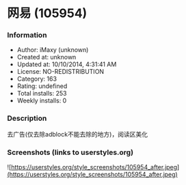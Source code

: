 # 网易 (105954)

### Information
- Author: iMaxy (unknown)
- Created at: unknown
- Updated at: 10/10/2014, 4:31:41 AM
- License: NO-REDISTRIBUTION
- Category: 163
- Rating: undefined
- Total installs: 253
- Weekly installs: 0


### Description
去广告(仅去除adblock不能去除的地方)，阅读区美化


### Screenshots (links to userstyles.org)
![https://userstyles.org/style_screenshots/105954_after.jpeg](https://userstyles.org/style_screenshots/105954_after.jpeg)


